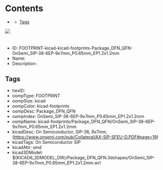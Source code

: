 



Contents
========

* [](#)
	* [Tags](#tags)
  
![][im]
# 

- ID: FOOTPRINT-kicad-kicad-footprints-Package_DFN_QFN-OnSemi_SIP-38-6EP-9x7mm_P0.65mm_EP1.2x1.2mm
- Name: 
- Description: 

## Tags

- hexID: 
- oompType: FOOTPRINT
- oompSize: kicad
- oompColor: kicad-footprints
- oompDesc: Package_DFN_QFN
- oompIndex: OnSemi_SIP-38-6EP-9x7mm_P0.65mm_EP1.2x1.2mm
- oompName: kicad-footprints/Package_DFN_QFN/OnSemi_SIP-38-6EP-9x7mm_P0.65mm_EP1.2x1.2mm
- kicadDesc: On Semiconductor, SIP-38, 9x7mm, (https://www.onsemi.com/pub/Collateral/AX-SIP-SFEU-D.PDF#page=19)
- kicadTags: On Semiconductor SIP
- kicadAttr: smd
- kicad3DModel: ${KICAD6_3DMODEL_DIR}/Package_DFN_QFN.3dshapes/OnSemi_SIP-38-6EP-9x7mm_P0.65mm_EP1.2x1.2mm.wrl



[im]: image.png

